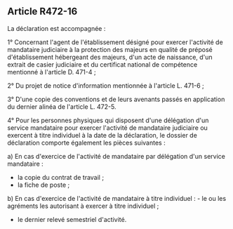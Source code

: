 ## Article R472-16

La déclaration est accompagnée :

1° Concernant l'agent de l'établissement désigné pour exercer l'activité de mandataire judiciaire à la
protection des majeurs en qualité de préposé d'établissement hébergeant des majeurs, d'un acte de naissance,
d'un extrait de casier judiciaire et du certificat national de compétence mentionné à l'article D. 471-4 ;

2° Du projet de notice d'information mentionnée à l'article L. 471-6 ;

3° D'une copie des conventions et de leurs avenants passés en application du dernier alinéa de l'article L.
472-5.

4° Pour les personnes physiques qui disposent d'une délégation d'un service mandataire pour exercer
l'activité de mandataire judiciaire ou exercent à titre individuel à la date de la déclaration, le dossier de
déclaration comporte également les pièces suivantes :

a) En cas d'exercice de l'activité de mandataire par délégation d'un service mandataire :

- la copie du contrat de travail ;
- la fiche de poste ;

b) En cas d'exercice de l'activité de mandataire à titre individuel : - le ou les agréments les autorisant à
exercer à titre individuel ;

- le dernier relevé semestriel d'activité.


